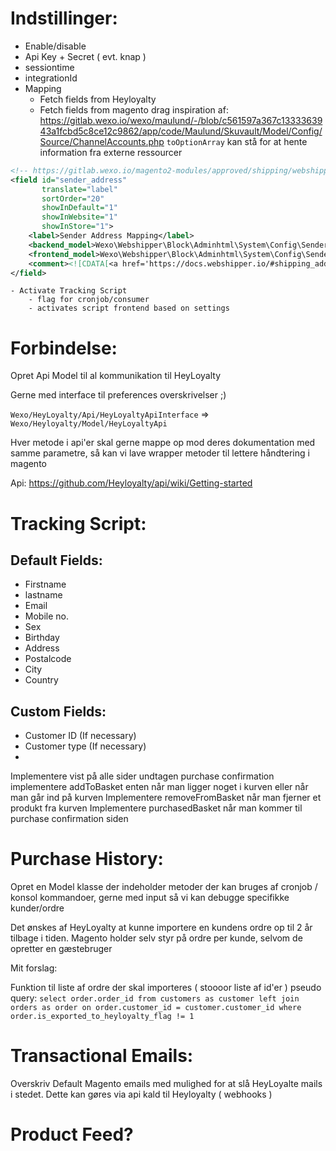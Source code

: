 
# Indstillinger:

- Enable/disable
- Api Key + Secret ( evt. knap )
- sessiontime
- integrationId
- Mapping
	- Fetch fields from Heyloyalty
	- Fetch fields from magento
drag inspiration af: https://gitlab.wexo.io/wexo/maulund/-/blob/c561597a367c1333363943a1fcbd5c8ce12c9862/app/code/Maulund/Skuvault/Model/Config/Source/ChannelAccounts.php
`toOptionArray` kan stå for at hente information fra externe ressourcer

```xml
<!-- https://gitlab.wexo.io/magento2-modules/approved/shipping/webshipper/-/blob/master/etc/adminhtml/system.xml -->
<field id="sender_address"
       translate="label"
       sortOrder="20"
       showInDefault="1"
       showInWebsite="1"
       showInStore="1">
    <label>Sender Address Mapping</label>
    <backend_model>Wexo\Webshipper\Block\Adminhtml\System\Config\SenderAddress\BackendModel</backend_model>
    <frontend_model>Wexo\Webshipper\Block\Adminhtml\System\Config\SenderAddress\FrontendModel</frontend_model>
    <comment><![CDATA[<a href='https://docs.webshipper.io/#shipping_addresses'>Webshipper Address Documentation</a>]]></comment>
</field>
```
	- Activate Tracking Script
		- flag for cronjob/consumer
		- activates script frontend based on settings

# Forbindelse:

Opret Api Model til al kommunikation til HeyLoyalty

Gerne med interface til preferences overskrivelser ;) 

`Wexo/HeyLoyalty/Api/HeyLoyaltyApiInterface` => `Wexo/Heyloyalty/Model/HeyLoyaltyApi`

Hver metode i api'er skal gerne mappe op mod deres dokumentation med samme parametre, så kan vi lave wrapper metoder til lettere håndtering i magento

Api: https://github.com/Heyloyalty/api/wiki/Getting-started

# Tracking Script:

## Default Fields:

- Firstname
- lastname
- Email
- Mobile no.
- Sex
- Birthday
- Address
- Postalcode
- City
- Country

## Custom Fields:
- Customer ID (If necessary) 
- Customer type (If necessary)
- <fields from mapping>

Implementere vist på alle sider undtagen purchase confirmation
implementere addToBasket enten når man ligger noget i kurven eller når man går ind på kurven
Implementere removeFromBasket når man fjerner et produkt fra kurven
Implementere purchasedBasket når man kommer til purchase confirmation siden


# Purchase History:

Opret en Model klasse der indeholder metoder der kan bruges af cronjob / konsol kommandoer, gerne med input så vi kan debugge specifikke kunder/ordre

Det ønskes af HeyLoyalty at kunne importere en kundens ordre op til 2 år tilbage i tiden.
Magento holder selv styr på ordre per kunde, selvom de opretter en gæstebruger

Mit forslag:

Funktion til liste af ordre der skal importeres ( stoooor liste af id'er )
pseudo query: `select order.order_id from customers as customer left join orders as order on order.customer_id = customer.customer_id where order.is_exported_to_heyloyalty_flag != 1`

# Transactional Emails:

Overskriv Default Magento emails med mulighed for at slå HeyLoyalte mails i stedet.
Dette kan gøres via api kald til Heyloyalty ( webhooks )




# Product Feed?


